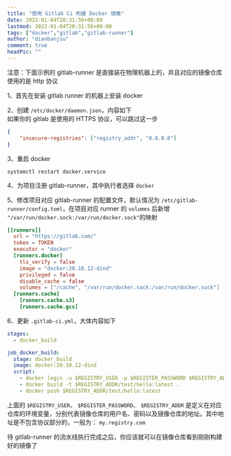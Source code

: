 ```yaml
---
title: "使用 Gitlab Ci 构建 Docker 镜像"
date: 2022-01-04T20:31:56+08:00
lastmod: 2022-01-04T20:31:56+08:00
tags: ["docker","gitlab","gitlab-runner"]
author: "dianbanjiu"
comment: true
headPic: ""
---
```


注意：下面示例的 gitlab-runner 是直接装在物理机器上的，并且对应的镜像仓库使用的是 http 协议

1、首先在安装 gitlab runner 的机器上安装 docker

2、创建 `/etc/docker/daemon.json`，内容如下  
如果你的 gitlab 是使用的 HTTPS 协议，可以跳过这一步  

```json
{
	"insecure-registries": ["registry_addr", "0.0.0.0"]
}
```

3、重启 docker

```shell
systemctl restart docker.service
```

4、为项目注册 gitlab-runner，其中执行者选择 `docker`

5、修改项目对应 gitlab-runner 的配置文件，默认情况为 `/etc/gitlab-runner/config.toml`，在项目对应 runner 的 `volumes` 后新增 `"/var/run/docker.sock:/var/run/docker.sock"`的映射

```toml
[[runners]]
  url = "https://gitlab.com/"
  token = TOKEN
  executor = "docker"
  [runners.docker]
    tls_verify = false
    image = "docker:20.10.12-dind"
    privileged = false
    disable_cache = false
    volumes = ["/cache", "/var/run/docker.sock:/var/run/docker.sock"]
  [runners.cache]
    [runners.cache.s3]
    [runners.cache.gcs]
```

6、更新 `.gitlab-ci.yml`，大体内容如下

```yaml
stages: 
  - docker_build

job_docker_build:
  stage: docker_build
  image: docker:20.10.12-dind
  script:
    - docker login -u $REGISTRY_USER -p $REGISTER_PASSWORD $REGISTRY_ADDR
    - docker build -t $REGISTRY_ADDR/test/hello:latest .
    - docker push $REGISTRY_ADDR/test/hello:latest
```

上面的 `$REGISTRY_USER`、 `$REGISTER_PASSWORD`、 `$REGISTRY_ADDR` 是定义在对应仓库的环境变量，分别代表镜像仓库的用户名、密码以及镜像仓库的地址。其中地址是不包含协议部分的，一般为： `my.registry.com`

待 gitlab-runner 的流水线执行完成之后，你应该就可以在镜像仓库看到刚刚构建好的镜像了